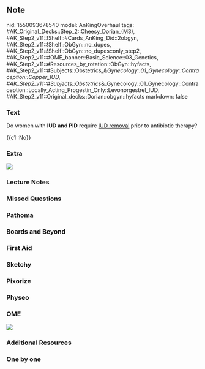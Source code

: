 ## Note
nid: 1550093678540
model: AnKingOverhaul
tags: #AK_Original_Decks::Step_2::Cheesy_Dorian_(M3), #AK_Step2_v11::!Shelf::#Cards_AnKing_Did::2obgyn, #AK_Step2_v11::!Shelf::ObGyn::no_dupes, #AK_Step2_v11::!Shelf::ObGyn::no_dupes::only_step2, #AK_Step2_v11::#OME_banner::Basic_Science::03_Genetics, #AK_Step2_v11::#Resources_by_rotation::ObGyn::hyfacts, #AK_Step2_v11::#Subjects::Obstetrics_&_Gynecology::01_Gynecology::Contraception::Copper_IUD, #AK_Step2_v11::#Subjects::Obstetrics_&_Gynecology::01_Gynecology::Contraception::Locally_Acting_Progestin_Only::Levonorgestrel_IUD, #AK_Step2_v11::Original_decks::Dorian::obgyn::hyfacts
markdown: false

### Text
Do women with <b>IUD and PID</b> require <u>IUD removal</u> prior
to antibiotic therapy?
<div>
  {{c1::No}}
</div>

### Extra
<i><img src="paste-635156943601665.jpg"></i>

### Lecture Notes


### Missed Questions


### Pathoma


### Boards and Beyond


### First Aid


### Sketchy


### Pixorize


### Physeo


### OME
<div class="ome-widget">
  <a href="https://onlinemeded.org/spa/obgyn?ref=anki"><img src=
  "_OME_AnkiFlashcards_Topic_4.png"></a>
</div>

### Additional Resources


### One by one

